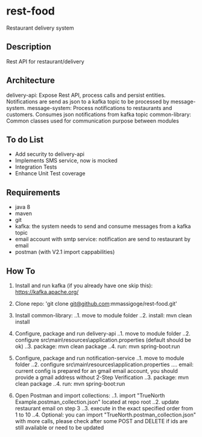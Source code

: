 # rest-food
Restaurant delivery system

## Description
Rest API for restaurant/delivery

## Architecture
delivery-api: Expose Rest API, process calls and persist entities. Notifications are send as json to a kafka topic to be processed by message-system.
message-system: Process notifications to restaurants and customers. Consumes json notifications from kafka topic
common-library: Common classes used for communication purpose between modules

## To do List
+ Add security to delivery-api
+ Implements SMS service, now is mocked
+ Integration Tests
+ Enhance Unit Test coverage

## Requirements
+ java 8
+ maven
+ git
+ kafka: the system needs to send and consume messages from a kafka topic
+ email account with smtp service: notification are send to restaurant by email
+ postman (with V2.1 import cappabilities)

## How To
1. Install and run kafka (if you already have one skip this): https://kafka.apache.org/
2. Clone repo: 'git clone git@github.com:mmassigoge/rest-food.git'
3. Install common-library:
..1. move to module folder
..2. install: mvn clean install
	
4. Configure, package and run delivery-api
..1. move to module folder
..2. configure src\main\resources\application.properties (default should be ok)
..3. package: mvn clean package
..4. run: mvn spring-boot:run
	
5. Configure, package and run notification-service
..1. move to module folder
..2. configure src\main\resources\application.properties
.... email: current config is prepared for an gmail email account, you should provide a gmail address without 2-Step Verification
..3. package: mvn clean package
..4. run: mvn spring-boot:run

6. Open Postman and import collections:
..1. import "TrueNorth Example.postman_collection.json" located at repo root
..2. update restaurant email on step 3
..3. execute in the exact specified order from 1 to 10
..4. Optional: you can import "TrueNorth.postman_collection.json" with more calls, please check after some POST and DELETE if ids are still available or need to be updated